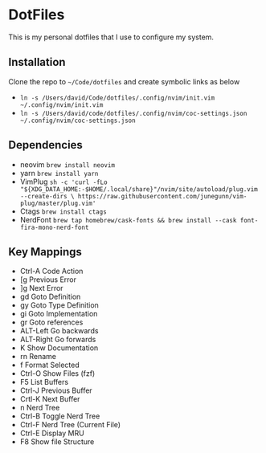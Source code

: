 # DotFiles

This is my personal dotfiles that I use to configure my system.

## Installation

Clone the repo to `~/Code/dotfiles` and create symbolic links as below

* `ln -s /Users/david/Code/dotfiles/.config/nvim/init.vim ~/.config/nvim/init.vim`
* `ln -s /Users/david/code/dotfiles/.config/nvim/coc-settings.json ~/.config/nvim/coc-settings.json`

## Dependencies

* neovim `brew install neovim`
* yarn `brew install yarn`
* VimPlug `sh -c 'curl -fLo "${XDG_DATA_HOME:-$HOME/.local/share}"/nvim/site/autoload/plug.vim --create-dirs \
       https://raw.githubusercontent.com/junegunn/vim-plug/master/plug.vim'`
* Ctags `brew install ctags`
* NerdFont `brew tap homebrew/cask-fonts && brew install --cask font-fira-mono-nerd-font`

## Key Mappings

* Ctrl-A Code Action
* [g Previous Error
* ]g Next Error
* gd Goto Definition
* gy Goto Type Definition
* gi Goto Implementation
* gr Goto references
* ALT-Left Go backwards
* ALT-Right Go forwards
* K Show Documentation
* <Leader>rn Rename
* <Leader>f Format Selected
* Ctrl-O Show Files (fzf)
* F5 List Buffers
* Ctrl-J Previous Buffer
* Crtl-K Next Buffer
* <Leader>n Nerd Tree
* Ctrl-B Toggle Nerd Tree
* Ctrl-F Nerd Tree (Current File)
* Ctrl-E Display MRU
* F8 Show file Structure
